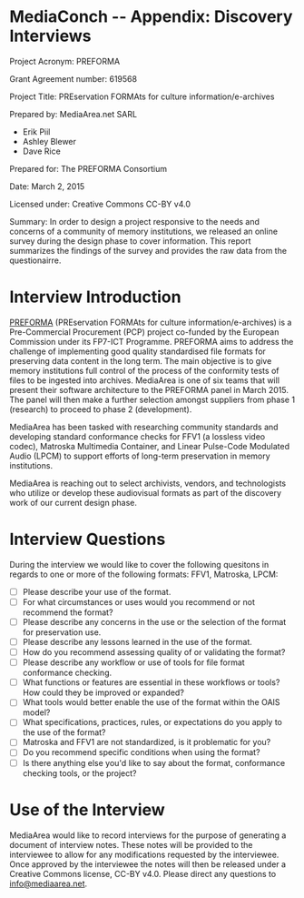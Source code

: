 # MediaConch -- Appendix: Discovery Interviews

Project Acronym: PREFORMA

Grant Agreement number: 619568

Project Title: PREservation FORMAts for culture information/e-archives

Prepared by: MediaArea.net SARL

  - Erik Piil
  - Ashley Blewer
  - Dave Rice

Prepared for: The PREFORMA Consortium

Date: March 2, 2015

Licensed under: Creative Commons CC-BY v4.0

Summary: In order to design a project responsive to the needs and concerns of a community of memory institutions, we released an online survey during the design phase to cover information. This report summarizes the findings of the survey and provides the raw data from the questionairre.

<!-- toc -->

# Interview Introduction

[PREFORMA](http://PREFORMA-project.eu/) (PREservation FORMAts for culture information/e-archives) is a Pre-Commercial Procurement (PCP) project co-funded by the European Commission under its FP7-ICT Programme. PREFORMA aims to address the challenge of implementing good quality standardised file formats for preserving data content in the long term. The main objective is to give memory institutions full control of the process of the conformity tests of files to be ingested into archives. MediaArea is one of six teams that will present their software architecture to the PREFORMA panel in March 2015. The panel will then make a further selection amongst suppliers from phase 1 (research) to proceed to phase 2 (development).

MediaArea has been tasked with researching community standards and developing standard conformance checks for FFV1 (a lossless video codec), Matroska Multimedia Container, and Linear Pulse-Code Modulated Audio (LPCM) to support efforts of long-term preservation in memory institutions.

MediaArea is reaching out to select archivists, vendors, and technologists who utilize or develop these audiovisual formats as part of the discovery work of our current design phase.

# Interview Questions

During the interview we would like to cover the following quesitons in regards to one or more of the following formats: FFV1, Matroska, LPCM:

- [ ] Please describe your use of the format.
- [ ] For what circumstances or uses would you recommend or not recommend the format?
- [ ] Please describe any concerns in the use or the selection of the format for preservation use.
- [ ] Please describe any lessons learned in the use of the format.
- [ ] How do you recommend assessing quality of or validating the format?
- [ ] Please describe any workflow or use of tools for file format conformance checking.
- [ ] What functions or features are essential in these workflows or tools? How could they be improved or expanded?
- [ ] What tools would better enable the use of the format within the OAIS model?
- [ ] What specifications, practices, rules, or expectations do you apply to the use of the format?
- [ ] Matroska and FFV1 are not standardized, is it problematic for you?
- [ ] Do you recommend specific conditions when using the format?
- [ ] Is there anything else you'd like to say about the format, conformance checking tools, or the project?

# Use of the Interview

MediaArea would like to record interviews for the purpose of generating a document of interview notes. These notes will be provided to the interviewee to allow for any modifications requested by the interviewee. Once approved by the interviewee the notes will then be released under a Creative Commons license, CC-BY v4.0. Please direct any questions to info@mediaarea.net.

